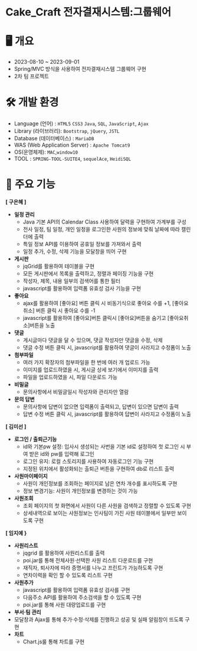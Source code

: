 # Cake_Craft 전자결재시스템:그룹웨어

# 🖥 개요  
- 2023-08-10 ~ 2023-09-01
- Spring/MVC 방식을 사용하여 전자결재시스템 그룹웨어 구현
- 2차 팀 프로젝트

# 🛠️ 개발 환경
- Language (언어) : `HTML5` `CSS3` `Java`, `SQL`, `JavaScript`, `Ajax`
- Library (라이브러리): `Bootstrap`, `jQuery`, `JSTL`
- Database (데이터베이스) : `MariaDB`
- WAS (Web Application Server) : `Apache Tomcat9`
- OS(운영체제): `MAC`,`window10`
- TOOL : `SPRING-TOOL-SUITE4`, `sequelAce`, `HeidiSQL`

# 📌 주요 기능
**[ 구은혜 ]**
- **일정 관리**
  - Java 기본 API의 Calendar Class 사용하여 달력을 구현하여 가계부를 구성
  - 전사 일정, 팀 일정, 개인 일정을 로그인한 사원의 정보에 맞춰 날짜에 따라 캘린더에 출력
  - 특일 정보 API를 이용하여 공휴일 정보를 가져와서 출력
  - 일정 추가, 수정, 삭제 기능을 모달창을 띄어 구현
- **게시판**
  - jqGrid를 활용하여 테이블을 구현
  - 모든 게시판에서 목록을 출력하고, 정렬과 페이징 기능을 구현
  - 작성자, 제목, 내용 일부의 검색어를 통한 필터
  - javascript를 활용하여 입력폼 유효성 검사 기능을 구현
- **좋아요**
  - ajax를 활용하여 [좋아요] 버튼 클릭 시 비동기식으로 좋아요 수를 +1, [좋아요 취소] 버튼 클릭 시 좋아요 수를 -1
  - javascript를 활용하여 [좋아요]버튼 클릭시 [좋아요]버튼을 숨기고 [좋아요취소]버튼을 노출
- **댓글**
  - 게시글마다 댓글을 달 수 있으며, 댓글 작성자만 댓글을 수정, 삭제
  - 댓글 수정 버튼 클릭 시, javascript를 활용하여 댓글이 사라지고 수정폼이 노출
- **첨부파일**
  - 여러 가지 확장자의 첨부파일을 한 번에 여러 개 업로드 가능
  - 이미지를 업로드하였을 시, 게시글 상세 보기에서 이미지를 출력
  - 파일을 업로드하였을 시, 파일 다운로드 가능
- **비밀글**
  - 문의사항에서 비밀글일시 작성자와 관리자만 열람
- **문의 답변**
  - 문의사항에 답변이 없으면 입력폼이 출력되고, 답변이 있으면 답변이 출력
  - 답변 수정 버튼 클릭 시, javascript를 활용하여 답변이 사라지고 수정폼이 노출

**[ 김미선 ]**
- **로그인 / 출퇴근기능**
  - id와 기본pw 설정: 입사시 생성되는 사번을 기본 id로 설정하여 첫 로그인 시 부여 받은 id와 pw를 입력해 로그인
  - 로그인 유지: 로컬 스토리지를 사용하여 자동로그인 기능 구현
  - 지정된 위치에서 활성화되는 출퇴근 버튼을 구현하여 db로 리스트 출력
- **사원마이페이지**
  - 사원이 개인정보를 조회하는 페이지로 남은 연차 개수를 표시하도록 구현
  - 정보 변경기능: 사원이 개인정보를 변경하는 것이 가능
- **사원조회**
  - 조회 페이지의 첫 화면에서 사원이 다른 사원을 검색하고 정렬할 수 있도록 구현
  - 상세내역으로 보이는 사원정보는 인사팀이 가진 사원 테이블에서 일부만 보이도록 구현

**[ 임지예 }**
- **사원리스트**
  - jqgrid 를 활용하여 사원리스트를 출력
  - poi.jar를 통해 전체사원·선택한 사원 리스트 다운로드를 구현
  - 재직자, 퇴사자에 따라 증명서를 나누고 프린트가 가능하도록 구현
  - 연차이력을 확인 할 수 있도록 리스트 구현
- **사원추가**
  - javascript를 활용하여 입력폼 유효성 검사를 구현
  - 다음주소 API를 활용하여 주소검색을 할 수 있도록 구현
  - poi.jar를 통해 사원 대량업로드를 구현
-  **부서·팀 관리**
  -  모달창과 Ajax를 통해 추가·수정·삭제를 진행하고 성공 및 실패 알림창이 뜨도록 구현
- **차트**
  - Chart.js룰 통해 차트를 구현
 
